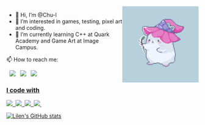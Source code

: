 <img align='right' src='https://github.com/Chu-l/Chu-l/blob/main/gif1.gif' width='200'>

- 👋 Hi, I’m @Chu-l <br>
- 👀 I’m interested in games, testing, pixel art and coding. <br>
- 🌱 I’m currently learning C++ at Quark Academy and Game Art at Image Campus. <br>

📫 How to reach me: 

&nbsp; [<img src="https://img.icons8.com/color/48/000000/twitter.png" width="3.5%"/>](https://twitter.com/_Lilen_) &nbsp; [<img src="https://img.icons8.com/color/48/000000/linkedin.png" width="3.5%"/>](https://www.linkedin.com/in/chu-l/) &nbsp; <a href="mailto:lilen.chu2@gmail.com"> <img src="https://img.icons8.com/fluent/48/000000/gmail.png" width="3.5%"/>
 
### I code with
 
<span><img src="https://cdn.jsdelivr.net/gh/devicons/devicon@latest/icons/html5/html5-plain.svg" width="30px"></span>&nbsp;
<span><img src="https://cdn.jsdelivr.net/gh/devicons/devicon@latest/icons/css3/css3-plain.svg" width="30px"></span>&nbsp;
<span><img src="https://cdn.jsdelivr.net/gh/devicons/devicon@latest/icons/javascript/javascript-original.svg" width="30px"></span>&nbsp;
<span><img src="https://cdn.jsdelivr.net/gh/devicons/devicon@latest/icons/git/git-original.svg" width="30px"></span>&nbsp; <!--
<span><img src="https://cdn.jsdelivr.net/gh/devicons/devicon@latest/icons/nodejs/nodejs-plain.svg" width="30px"></span>&nbsp;
<span><img src="https://cdn.jsdelivr.net/gh/devicons/devicon@latest/icons/vuejs/vuejs-original.svg" width="30px"></span>&nbsp;
<span><img src="https://cdn.jsdelivr.net/gh/devicons/devicon@latest/icons/mongodb/mongodb-original.svg" width="30px"></span>-->

<!-- Cards section -->
 ![Lilen's GitHub stats](https://github-readme-stats.vercel.app/api?username=Chu-l&theme=nightowl&show_icons=true)
<br>


